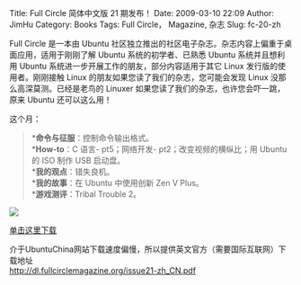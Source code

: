 Title: Full Circle 简体中文版 21 期发布！
Date: 2009-03-10 22:09
Author: JimHu
Category: Books
Tags: Full Circle， Magazine, 杂志
Slug: fc-20-zh

Full Circle 是一本由 Ubuntu
社区独立推出的社区电子杂志。杂志内容上偏重于桌面应用，适用于刚刚了解
Ubuntu 系统的初学者、已熟悉 Ubuntu 系统并且想利用 Ubuntu
系统进一步开展工作的朋友，部分内容适用于其它 Linux
发行版的使用者。刚刚接触 Linux 的朋友如果您读了我们的杂志，您可能会发现
Linux 没那么高深莫测。已经是老鸟的 Linuxer
如果您读了我们的杂志，也许您会吓一跳，原来 Ubuntu 还可以这么用！  
  
这个月：

> ***命令与征服**：控制命令输出格式。  
>  ***How-to**：C 语言- pt5；网络开发- pt2；改变视频的横纵比；用 Ubuntu
> 的 ISO 制作 USB 启动盘。  
>  ***我的观点**：错失良机。  
>  ***我的故事**：在 Ubuntu 中使用创新 Zen V Plus。  
>  ***游戏测评**：Tribal Trouble 2。

![](http://sites.google.com/site/fullcirclezh/_/rsrc/1235916447545/Index/page/FCM11.PNG)

[单击这里下载](http://sites.google.com/site/fullcirclezh/Index/page)

介于UbuntuChina网站下载速度偏慢，所以提供英文官方（需要国际互联网）下载地址  
<http://dl.fullcirclemagazine.org/issue21-zh_CN.pdf>
